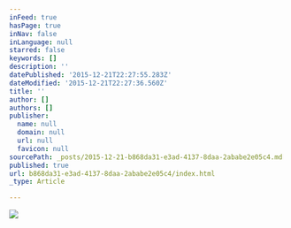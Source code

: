 ```yaml
---
inFeed: true
hasPage: true
inNav: false
inLanguage: null
starred: false
keywords: []
description: ''
datePublished: '2015-12-21T22:27:55.283Z'
dateModified: '2015-12-21T22:27:36.560Z'
title: ''
author: []
authors: []
publisher:
  name: null
  domain: null
  url: null
  favicon: null
sourcePath: _posts/2015-12-21-b868da31-e3ad-4137-8daa-2ababe2e05c4.md
published: true
url: b868da31-e3ad-4137-8daa-2ababe2e05c4/index.html
_type: Article

---
```

![](https://the-grid-user-content.s3-us-west-2.amazonaws.com/60953199-26c4-4abe-a0f9-4d60b8bd64a1.jpg)